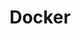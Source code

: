 ---
title: Docker
menu:
  sidebar:
    name: Docker
    identifier: docker
    parent: devops
    weight: 210
---